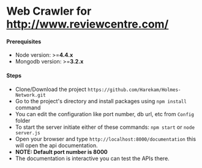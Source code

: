 # **Web Crawler for http://www.reviewcentre.com/**

#### **Prerequisites**
* Node version: >=**4.4.x**
* Mongodb version: >=**3.2.x**


#### **Steps**
* Clone/Download the project `https://github.com/Harekam/Holmes-Network.git`
* Go to the project's directory and install packages using `npm install` command
* You can edit the configuration like port number, db url, etc from `Config` folder
* To start the server initiate either of these commands: `npm start` or `node server.js`
* Open your browser and type `http://localhost:8000/documentation` this will open the api documentation.
* **NOTE: Default port number is 8000**
* The documentation is interactive you can test the APIs there.